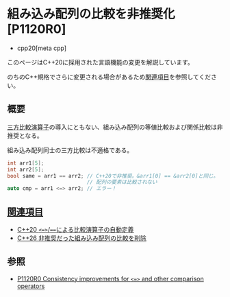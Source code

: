 # 組み込み配列の比較を非推奨化 [P1120R0]
* cpp20[meta cpp]

<!-- start lang caution -->

このページはC++20に採用された言語機能の変更を解説しています。

のちのC++規格でさらに変更される場合があるため[関連項目](#relative-page)を参照してください。

<!-- last lang caution -->

## 概要
[三方比較演算子](consistent_comparison.md)の導入にともない、組み込み配列の等値比較および関係比較は非推奨となる。

組み込み配列同士の三方比較は不適格である。

```cpp
int arr1[5];
int arr2[5];
bool same = arr1 == arr2; // C++20で非推奨。&arr1[0] == &arr2[0]と同じ。
                          // 配列の要素は比較されない
auto cmp = arr1 <=> arr2; // エラー！
```


## <a id="relative-page" href="#relative-page">関連項目</a>
- [C++20 `<=>`/`==`による比較演算子の自動定義](consistent_comparison.md)
- [C++26 非推奨だった組み込み配列の比較を削除](/lang/cpp26/remove_deprecated_array_comparisons.md)


## 参照
- [P1120R0 Consistency improvements for `<=>` and other comparison operators](https://www.open-std.org/jtc1/sc22/wg21/docs/papers/2018/p1120r0.html)
